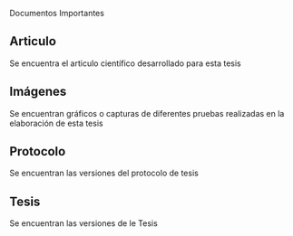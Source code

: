 Documentos Importantes

## Articulo
Se encuentra el articulo científico desarrollado para esta tesis 
## Imágenes
Se encuentran gráficos o capturas de diferentes pruebas realizadas en la elaboración de esta tesis 
## Protocolo
Se encuentran las versiones del protocolo de tesis 
## Tesis
Se encuentran las versiones de le Tesis
